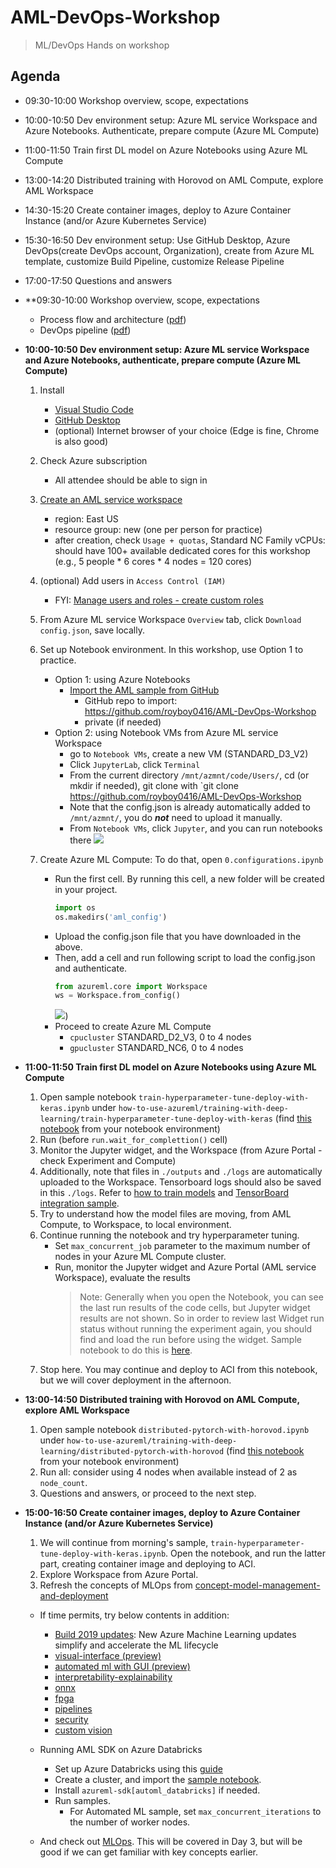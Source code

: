 # AML-DevOps-Workshop
> ML/DevOps Hands on workshop

## Agenda

- 09:30-10:00 Workshop overview, scope, expectations
- 10:00-10:50 Dev environment setup: Azure ML service Workspace and Azure Notebooks. Authenticate, prepare compute (Azure ML Compute)
- 11:00-11:50 Train first DL model on Azure Notebooks using Azure ML Compute
- 13:00-14:20 Distributed training with Horovod on AML Compute, explore AML Workspace
- 14:30-15:20 Create container images, deploy to Azure Container Instance (and/or Azure Kubernetes Service)
- 15:30-16:50 Dev environment setup: Use GitHub Desktop, Azure DevOps(create DevOps account, Organization), create from Azure ML template, customize Build Pipeline, customize Release Pipeline
- 17:00-17:50 Questions and answers

- **09:30-10:00 Workshop overview, scope, expectations
  - Process flow and architecture ([pdf](https://github.com/dem108/AMLWorkshop-IotEdge-DevOps/blob/master/doc/decks/Microsoft%20AI%20Architecture%20one-slider-EN-v20190513.pdf))
  - DevOps pipeline ([pdf](https://github.com/dem108/AMLWorkshop-IotEdge-DevOps/blob/master/doc/decks/DevOps-ML-IotEdge-pipeline-flow-v20190513.pdf))

- **10:00-10:50 Dev environment setup: Azure ML service Workspace and Azure Notebooks, authenticate, prepare compute (Azure ML Compute)**

    1. Install
        - [Visual Studio Code](https://code.visualstudio.com/)
        - [GitHub Desktop](https://desktop.github.com/)
        - (optional) Internet browser of your choice (Edge is fine, Chrome is also good)
    1. Check Azure subscription
        - All attendee should be able to sign in
    1. [Create an AML service workspace](https://docs.microsoft.com/en-us/azure/machine-learning/service/setup-create-workspace)
        - region: East US
        - resource group: new (one per person for practice)
        - after creation, check `Usage + quotas`, Standard NC Family vCPUs: should have 100+ available dedicated cores for this workshop (e.g., 5 people * 6 cores * 4 nodes = 120 cores)
    1. (optional) Add users in `Access Control (IAM)`
        - FYI: [Manage users and roles - create custom roles](https://docs.microsoft.com/en-us/azure/machine-learning/service/how-to-assign-roles#create-custom-role)
    1. From Azure ML service Workspace `Overview` tab, click `Download config.json`, save locally.
    1. Set up Notebook environment. In this workshop, use Option 1 to practice.
        - Option 1: using Azure Notebooks
            - [Import the AML sample from GitHub](https://docs.microsoft.com/en-us/azure/notebooks/create-clone-jupyter-notebooks#import-a-project-from-github)
                - GitHub repo to import: https://github.com/royboy0416/AML-DevOps-Workshop
                - private (if needed)
        - Option 2: using Notebook VMs from Azure ML service Workspace
            - go to `Notebook VMs`, create a new VM (STANDARD_D3_V2)
            - Click `JupyterLab`, click `Terminal`
            - From the current directory `/mnt/azmnt/code/Users/`, cd <USERNAME> (or mkdir if needed), git clone with `git clone https://github.com/royboy0416/AML-DevOps-Workshop
            - Note that the config.json is already automatically added to `/mnt/azmnt/`, you do ***not*** need to upload it manually.
            - From `Notebook VMs`, click `Jupyter`, and you can run notebooks there
            ![](https://raw.githubusercontent.com/dem108/AMLWorkshop-IotEdge-DevOps/master/doc/images/setup-notebook-vm-jupyter-notebook.jpg)

    1. Create Azure ML Compute: To do that, open `0.configurations.ipynb`

        - Run the first cell. By running this cell, a new folder will be created in your project.
            ```python
            import os
            os.makedirs('aml_config')
            ```
        - Upload the config.json file that you have downloaded in the above. 
        - Then, add a cell and run following script to load the config.json and authenticate.
            ```python
            from azureml.core import Workspace
            ws = Workspace.from_config()
            ```
            ![](https://raw.githubusercontent.com/dem108/AMLWorkshop-IotEdge-DevOps/master/doc/images/authenticate-workspace.jpg))
        - Proceed to create Azure ML Compute
            - `cpucluster` STANDARD_D2_V3, 0 to 4 nodes
            - `gpucluster` STANDARD_NC6, 0 to 4 nodes

- **11:00-11:50 Train first DL model on Azure Notebooks using Azure ML Compute**

    1. Open sample notebook `train-hyperparameter-tune-deploy-with-keras.ipynb` under `how-to-use-azureml/training-with-deep-learning/train-hyperparameter-tune-deploy-with-keras` (find [this notebook](https://github.com/Azure/MachineLearningNotebooks/blob/master/how-to-use-azureml/training-with-deep-learning/train-hyperparameter-tune-deploy-with-keras/train-hyperparameter-tune-deploy-with-keras.ipynb) from your notebook environment)
    1. Run (before `run.wait_for_complettion()` cell)
    1. Monitor the Jupyter widget, and the Workspace (from Azure Portal - check Experiment and Compute)
    1. Additionally, note that files in `./outputs` and `./logs` are automatically uploaded to the Workspace. Tensorboard logs should also be saved in this `./logs`. Refer to [how to train models](https://docs.microsoft.com/en-us/azure/machine-learning/service/how-to-train-ml-models#single-node-training) and [TensorBoard integration sample](https://github.com/Azure/MachineLearningNotebooks/blob/master/how-to-use-azureml/training-with-deep-learning/tensorboard/tensorboard.ipynb).
    1. Try to understand how the model files are moving, from AML Compute, to Workspace, to local environment.
    1. Continue running the notebook and try hyperparameter tuning.
        - Set `max_concurrent_job` parameter to the maximum number of nodes in your Azure ML Compute cluster.
        - Run, monitor the Jupyter widget and Azure Portal (AML service Workspace), evaluate the results
            > Note: Generally when you open the Notebook, you can see the last run results of the code cells, but Jupyter widget results are not shown. So in order to review last Widget run status without running the experiment again, you should find and load the run before using the widget. Sample notebook to do this is [here](https://github.com/dem108/AMLWorkshop-IotEdge-DevOps/blob/master/notebooks/Check-Jupyter-widget-for-a-specific-run.ipynb). 
    1. Stop here. You may continue and deploy to ACI from this notebook, but we will cover deployment in the afternoon.

- **13:00-14:50 Distributed training with Horovod on AML Compute, explore AML Workspace**

    1. Open sample notebook `distributed-pytorch-with-horovod.ipynb` under `how-to-use-azureml/training-with-deep-learning/distributed-pytorch-with-horovod` (find [this notebook](https://github.com/Azure/MachineLearningNotebooks/blob/master/how-to-use-azureml/training-with-deep-learning/distributed-pytorch-with-horovod/distributed-pytorch-with-horovod.ipynb) from your notebook environment)
    1. Run all: consider using 4 nodes when available instead of 2 as `node_count`.
    1. Questions and answers, or proceed to the next step.

- **15:00-16:50 Create container images, deploy to Azure Container Instance (and/or Azure Kubernetes Service)**

    1. We will continue from morning's sample, `train-hyperparameter-tune-deploy-with-keras.ipynb`. Open the notebook, and run the latter part, creating container image and deploying to ACI.
    1. Explore Workspace from Azure Portal.
    1. Refresh the concepts of MLOps from [concept-model-management-and-deployment](https://docs.microsoft.com/en-us/azure/machine-learning/service/concept-model-management-and-deployment)

    * If time permits, try below contents in addition:

        - [Build 2019 updates](https://azure.microsoft.com/en-us/blog/new-azure-machine-learning-updates-simplify-and-accelerate-the-ml-lifecycle/): New Azure Machine Learning updates simplify and accelerate the ML lifecycle
        - [visual-interface (preview)](https://docs.microsoft.com/en-us/azure/machine-learning/service/ui-tutorial-automobile-price-train-score)
        - [automated ml with GUI (preview)](https://docs.microsoft.com/en-us/azure/machine-learning/service/how-to-create-portal-experiments)
        - [interpretability-explainability](https://docs.microsoft.com/en-us/azure/machine-learning/service/machine-learning-interpretability-explainability)
        - [onnx](https://docs.microsoft.com/en-us/azure/machine-learning/service/concept-onnx)
        - [fpga](https://docs.microsoft.com/en-us/azure/machine-learning/service/concept-accelerate-with-fpgas)
        - [pipelines](https://docs.microsoft.com/en-us/azure/machine-learning/service/concept-ml-pipelines)
        - [security](https://docs.microsoft.com/en-us/azure/machine-learning/service/concept-enterprise-security)
        - [custom vision](https://customvision.ai)

    * Running AML SDK on Azure Databricks
        - Set up Azure Databricks using this [guide](https://docs.microsoft.com/en-us/azure/machine-learning/service/how-to-configure-environment#azure-databricks)
        - Create a cluster, and import the [sample notebook](https://github.com/Azure/MachineLearningNotebooks/blob/master/how-to-use-azureml/azure-databricks/Databricks_AMLSDK_1-4_6.dbc).
        - Install `azureml-sdk[automl_databricks]` if needed.
        - Run samples.
            - For Automated ML sample, set `max_concurrent_iterations` to the number of worker nodes.

    * And check out [MLOps](https://docs.microsoft.com/en-us/azure/machine-learning/service/concept-model-management-and-deployment). This will be covered in Day 3, but will be good if we can get familiar with key concepts earlier.
